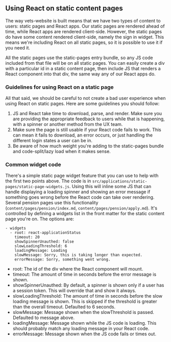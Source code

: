 ## Using React on static content pages

The way vets-website is built means that we have two types of content to users: static pages and React apps. Our static pages are rendered ahead of time, while React apps are rendered client-side. However, the static pages do have some content rendered client-side, namely the sign in widget. This means we're including React on all static pages, so it is possible to use it if you need it.

All the static pages use the static-pages entry bundle, so any JS code included from that file will be on all static pages. You can easily create a div with a particular id in a static content page, then include JS that renders a React component into that div, the same way any of our React apps do.

### Guidelines for using React on a static page

All that said, we should be careful to not create a bad user experience when using React on static pages. Here are some guidelines you should follow:

1. JS and React take time to download, parse, and render. Make sure you are providing the appropriate feedback to users while that is happening, with a spinner or another method from the UX team.
2. Make sure the page is still usable if your React code fails to work. This can mean it fails to download, an error occurs, or just handling the different login states a user can be in.
3. Be aware of how much weight you're adding to the static-pages bundle and code-split/lazy load when it makes sense.

### Common widget code

There's a simple static page widget feature that you can use to help with the first two points above. The code is in `src/applications/static-pages/static-page-widgets.js`. Using this will inline some JS that can handle displaying a loading spinner and showing an error message if something goes wrong before the React code can take over rendering. Several pension pages use this functionality (`content/pages/pension/index.md`, `content/pages/pension/apply.md`). It's controlled by defining a widgets list in the front matter for the static content page you're on. The options are:

```
- widgets
  - root: react-applicationStatus
    timeout: 20
    showSpinnerUnauthed: false
    slowLoadingThreshold: 6
    loadingMessage: Loading
    slowMessage: Sorry, this is taking longer than expected.
    errorMessage: Sorry, something went wrong.
```

- root: The id of the div where the React component will mount.
- timeout: The amount of time in seconds before the error message is shown.
- showSpinnerUnauthed: By default, a spinner is shown only if a user has a session token. This will override that and show it always.
- slowLoadingThreshold: The amount of time in seconds before the slow loading message is shown. This is skipped if the threshold is greater than the overall timeout. Defaulted to 6 seconds.
- slowMessage: Message shown when the slowThreshold is passed. Defaulted to message above.
- loadingMessage: Message shown while the JS code is loading. This should probably match any loading message in your React code.
- errorMessage: Message shown when the JS code fails or times out.
